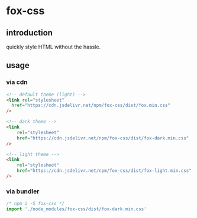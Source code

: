 # fox-css

## introduction

quickly style HTML without the hassle.

## usage

### via cdn

```html
<!-- default theme (light) -->
<link rel="stylesheet"
  href="https://cdn.jsdelivr.net/npm/fox-css/dist/fox.min.css"
/>

<!-- dark theme -->
<link
	rel="stylesheet"
	href="https://cdn.jsdelivr.net/npm/fox-css/dist/fox-dark.min.css"
/>

<!-- light theme -->
<link
	rel="stylesheet"
	href="https://cdn.jsdelivr.net/npm/fox-css/dist/fox-light.min.css"
/>
```

### via bundler

```js
/* npm i -S fox-css */
import './node_modules/fox-css/dist/fox-dark.min.css'
```

